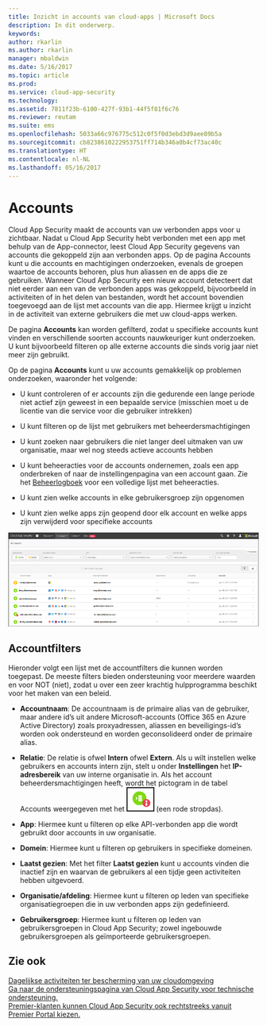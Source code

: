 ```yaml
---
title: Inzicht in accounts van cloud-apps | Microsoft Docs
description: In dit onderwerp.
keywords: 
author: rkarlin
ms.author: rkarlin
manager: mbaldwin
ms.date: 5/16/2017
ms.topic: article
ms.prod: 
ms.service: cloud-app-security
ms.technology: 
ms.assetid: 7811f23b-6100-427f-93b1-44f5f81f6c76
ms.reviewer: reutam
ms.suite: ems
ms.openlocfilehash: 5033a66c976775c512c0f5f0d3ebd3d9aee89b5a
ms.sourcegitcommit: cb8238610222953751ff714b346a0b4cf73ac40c
ms.translationtype: HT
ms.contentlocale: nl-NL
ms.lasthandoff: 05/16/2017
---
```

# <a name="accounts"></a>Accounts
Cloud App Security maakt de accounts van uw verbonden apps voor u zichtbaar. Nadat u Cloud App Security hebt verbonden met een app met behulp van de App-connector, leest Cloud App Security gegevens van accounts die gekoppeld zijn aan verbonden apps. Op de pagina Accounts kunt u die accounts en machtigingen onderzoeken, evenals de groepen waartoe de accounts behoren, plus hun aliassen en de apps die ze gebruiken. Wanneer Cloud App Security een nieuw account detecteert dat niet eerder aan een van de verbonden apps was gekoppeld, bijvoorbeeld in activiteiten of in het delen van bestanden, wordt het account bovendien toegevoegd aan de lijst met accounts van die app. Hiermee krijgt u inzicht in de activiteit van externe gebruikers die met uw cloud-apps werken.


De pagina **Accounts** kan worden gefilterd, zodat u specifieke accounts kunt vinden en verschillende soorten accounts nauwkeuriger kunt onderzoeken. U kunt bijvoorbeeld filteren op alle externe accounts die sinds vorig jaar niet meer zijn gebruikt. 

Op de pagina **Accounts** kunt u uw accounts gemakkelijk op problemen onderzoeken, waaronder het volgende:  

-   U kunt controleren of er accounts zijn die gedurende een lange periode niet actief zijn geweest in een bepaalde service (misschien moet u de licentie van die service voor die gebruiker intrekken)  
-   U kunt filteren op de lijst met gebruikers met beheerdersmachtigingen  

-   U kunt zoeken naar gebruikers die niet langer deel uitmaken van uw organisatie, maar wel nog steeds actieve accounts hebben  

-   U kunt beheeracties voor de accounts ondernemen, zoals een app onderbreken of naar de instellingenpagina van een account gaan. Zie het [Beheerlogboek](governance-actions.md) voor een volledige lijst met beheeracties.
    
-   U kunt zien welke accounts in elke gebruikersgroep zijn opgenomen  

-   U kunt zien welke apps zijn geopend door elk account en welke apps zijn verwijderd voor specifieke accounts
    

![scherm Accounts](./media/accounts-page.png)

## <a name="account-filters"></a>Accountfilters
Hieronder volgt een lijst met de accountfilters die kunnen worden toegepast. De meeste filters bieden ondersteuning voor meerdere waarden en voor NOT (niet), zodat u over een zeer krachtig hulpprogramma beschikt voor het maken van een beleid.  
  
- **Accountnaam**: De accountnaam is de primaire alias van de gebruiker, maar andere id’s uit andere Microsoft-accounts (Office 365 en Azure Active Directory) zoals proxyadressen, aliassen en beveiligings-id’s worden ook ondersteund en worden geconsolideerd onder de primaire alias.

- **Relatie**: De relatie is ofwel **Intern** ofwel **Extern**. Als u wilt instellen welke gebruikers en accounts intern zijn, stelt u onder **Instellingen** het **IP-adresbereik** van uw interne organisatie in. Als het account beheerdersmachtigingen heeft, wordt het pictogram in de tabel Accounts weergegeven met het ![accountbeheerderspictogram](./media/accounts-admin-icon.png) (een rode stropdas).

- **App**: Hiermee kunt u filteren op elke API-verbonden app die wordt gebruikt door accounts in uw organisatie.

- **Domein**: Hiermee kunt u filteren op gebruikers in specifieke domeinen.

- **Laatst gezien**: Met het filter **Laatst gezien** kunt u accounts vinden die inactief zijn en waarvan de gebruikers al een tijdje geen activiteiten hebben uitgevoerd.

- **Organisatie/afdeling**: Hiermee kunt u filteren op leden van specifieke organisatiegroepen die in uw verbonden apps zijn gedefinieerd.

- **Gebruikersgroep**: Hiermee kunt u filteren op leden van gebruikersgroepen in Cloud App Security; zowel ingebouwde gebruikersgroepen als geïmporteerde gebruikersgroepen.


## <a name="see-also"></a>Zie ook  
[Dagelijkse activiteiten ter bescherming van uw cloudomgeving](daily-activities-to-protect-your-cloud-environment.md)   
[Ga naar de ondersteuningspagina van Cloud App Security voor technische ondersteuning.](http://support.microsoft.com/oas/default.aspx?prid=16031)   
[Premier-klanten kunnen Cloud App Security ook rechtstreeks vanuit Premier Portal kiezen.](https://premier.microsoft.com/)  
  
  